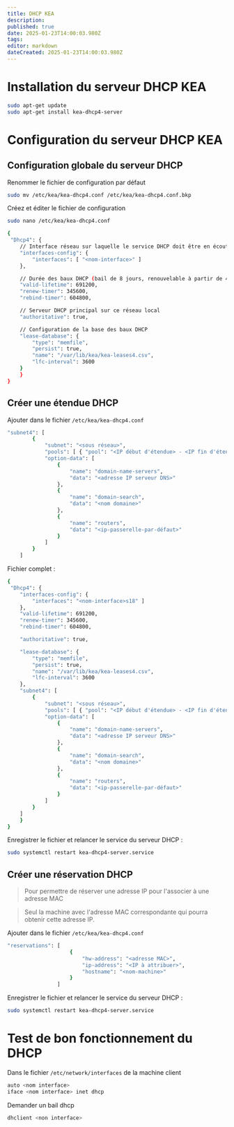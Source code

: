 ```yaml
---
title: DHCP KEA
description: 
published: true
date: 2025-01-23T14:00:03.980Z
tags: 
editor: markdown
dateCreated: 2025-01-23T14:00:03.980Z
---
```


# Installation du serveur DHCP KEA

```bash
sudo apt-get update
sudo apt-get install kea-dhcp4-server
```



# Configuration du serveur DHCP KEA

## Configuration globale du serveur DHCP

Renommer le fichier de configuration par défaut

```bash
sudo mv /etc/kea/kea-dhcp4.conf /etc/kea/kea-dhcp4.conf.bkp
```

Créez et éditer le fichier de configuration 

```bash
sudo nano /etc/kea/kea-dhcp4.conf
```

```bash
{
 "Dhcp4": {
    // Interface réseau sur laquelle le service DHCP doit être en écoute
    "interfaces-config": {
        "interfaces": [ "<nom-interface>" ]
    },

    // Durée des baux DHCP (bail de 8 jours, renouvelable à partir de 4 jours)
    "valid-lifetime": 691200,
    "renew-timer": 345600,
    "rebind-timer": 604800,

    // Serveur DHCP principal sur ce réseau local
    "authoritative": true,

    // Configuration de la base des baux DHCP
    "lease-database": {
        "type": "memfile",
        "persist": true,
        "name": "/var/lib/kea/kea-leases4.csv",
        "lfc-interval": 3600
    }
    }
}
```

## Créer une étendue DHCP

Ajouter dans le fichier `/etc/kea/kea-dhcp4.conf`

```bash
"subnet4": [
        {
            "subnet": "<sous réseau>",
            "pools": [ { "pool": "<IP début d'étendue> - <IP fin d'étendue>" } ],
            "option-data": [
                {
                    "name": "domain-name-servers",
                    "data": "<adresse IP serveur DNS>"
                },
                {
                    "name": "domain-search",
                    "data": "<nom domaine>"
                },
                {
                    "name": "routers",
                    "data": "<ip-passerelle-par-défaut>"
                }
            ]
        }
    ]
```


Fichier complet : 

```bash
{
 "Dhcp4": {
    "interfaces-config": {
        "interfaces": "<nom-interface>s18" ]
    },
    "valid-lifetime": 691200,
    "renew-timer": 345600,
    "rebind-timer": 604800,

    "authoritative": true,

    "lease-database": {
        "type": "memfile",
        "persist": true,
        "name": "/var/lib/kea/kea-leases4.csv",
        "lfc-interval": 3600
    },
    "subnet4": [
        {
            "subnet": "<sous réseau>",
            "pools": [ { "pool": "<IP début d'étendue> - <IP fin d'étendue> " } ],
            "option-data": [
                {
                    "name": "domain-name-servers",
                    "data": "<adresse IP serveur DNS>"
                },
                {
                    "name": "domain-search",
                    "data": "<nom domaine>"
                },
                {
                    "name": "routers",
                    "data": "<ip-passerelle-par-défaut>"
                }
            ]
        }
    ]
    }
}
```

Enregistrer le fichier et relancer le service du serveur DHCP :

```bash
sudo systemctl restart kea-dhcp4-server.service
```

## Créer une réservation DHCP

>  Pour permettre de réserver une adresse IP pour l'associer à une adresse MAC

> Seul la machine avec l'adresse MAC correspondante qui pourra obtenir cette adresse IP.



Ajouter dans le fichier `/etc/kea/kea-dhcp4.conf`

```bash
"reservations": [
                    {
                        "hw-address": "<adresse MAC>",
                        "ip-address": "<IP à attribuer>",
                        "hostname": "<nom-machine>"
                    }
                ]
```

Enregistrer le fichier et relancer le service du serveur DHCP :

```bash
sudo systemctl restart kea-dhcp4-server.service
```

# Test de bon fonctionnement du DHCP

Dans le fichier `/etc/network/interfaces` de la machine client

```bash
auto <nom interface>
iface <nom interface> inet dhcp
```

Demander un bail dhcp 

```bash
dhclient <non interface> 
```